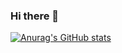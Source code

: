 ### Hi there 👋
[![Anurag's GitHub stats](https://github-readme-stats.vercel.app/api?username=Amazagni)](https://github.com/anuraghazra/github-readme-stats)
